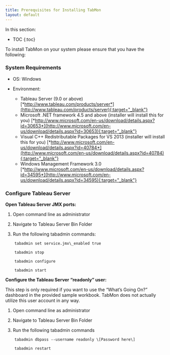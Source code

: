 ```yaml
---
title: Prerequisites for Installing TabMon
layout: default
---
```


In this section:

* TOC
{:toc}


To install TabMon on your system please ensure that you have the following:

### System Requirements
-   OS: Windows

-   Environment:
    -   Tableau Server (9.0 or above) [*http://www.tableau.com/products/server*](http://www.tableau.com/products/server){:target="_blank"} 
    -   Microsoft .NET framework 4.5 and above (installer will install this for you) [*http://www.microsoft.com/en-us/download/details.aspx?id=30653*](http://www.microsoft.com/en-us/download/details.aspx?id=30653){:target="_blank"} 
    -   Visual C++ Redistributable Packages for VS 2013 (installer will install this for you) [*http://www.microsoft.com/en-us/download/details.aspx?id=40784*](http://www.microsoft.com/en-us/download/details.aspx?id=40784){:target="_blank"}
    -   Windows Management Framework 3.0 [*http://www.microsoft.com/en-us/download/details.aspx?id=34595*](http://www.microsoft.com/en-us/download/details.aspx?id=34595){:target="_blank"}

### Configure Tableau Server

**Open Tableau Server JMX ports:**

1. Open command line as administrator

2.  Navigate to Tableau Server Bin Folder 
 
3. Run the following tabadmin commands:

```
    tabadmin set service.jmx\_enabled true

    tabadmin stop

    tabadmin configure

    tabadmin start
```

**Configure the Tableau Server “readonly” user:**

This step is only required if you want to use the “What’s Going On?” dashboard in the provided sample workbook. TabMon does not actually utilize this user account in any way.

1.  Open command line as administrator

2.  Navigate to Tableau Server Bin Folder

3.  Run the following tabadmin commands

```
    tabadmin dbpass --username readonly \[Password here\]

    tabadmin restart
```